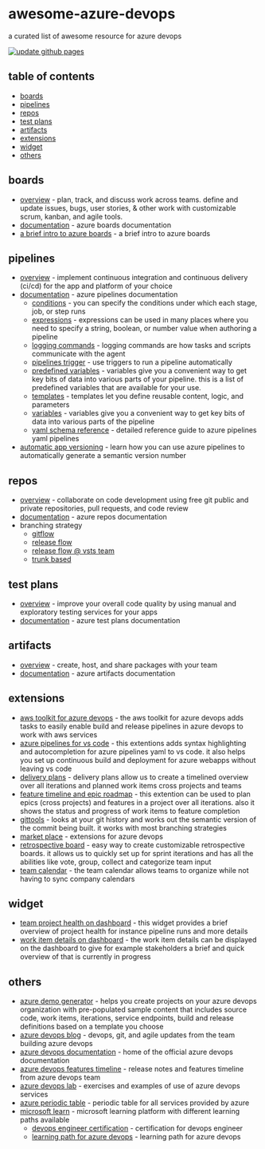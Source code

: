 # awesome-azure-devops
a curated list of awesome resource for azure devops

[![update github pages](https://github.com/martcus/awesome-azure-devops/actions/workflows/update.gh.pages.yml/badge.svg)](https://github.com/martcus/awesome-azure-devops/actions/workflows/update.gh.pages.yml)

## table of contents

* [boards](#boards)
* [pipelines](#pipelines)
* [repos](#repos)
* [test plans](#test-plans)
* [artifacts](#artifacts)
* [extensions](#extensions)
* [widget](#widget)
* [others](#others)

## boards
* [overview](https://azure.microsoft.com/en-us/services/devops/boards) - plan, track, and discuss work across teams. define and update issues, bugs, user stories, & other work with customizable scrum, kanban, and agile tools.
* [documentation](https://docs.microsoft.com/en-us/azure/devops/boards/index?view=azdevops) - azure boards documentation
* [a brief intro to azure boards](https://dev.to/azure/azurefunbytes-a-brief-intro-to-azure-boards-m84) - a brief intro to azure boards

## pipelines
* [overview](https://azure.microsoft.com/en-us/services/devops/pipelines/) - implement continuous integration and continuous delivery (ci/cd) for the app and platform of your choice
* [documentation](https://docs.microsoft.com/en-us/azure/devops/pipelines/index?view=azdevops) - azure pipelines documentation
  * [conditions](https://docs.microsoft.com/en-us/azure/devops/pipelines/process/conditions?view=azure-devops&tabs=yaml) - you can specify the conditions under which each stage, job, or step runs
  * [expressions](https://docs.microsoft.com/en-us/azure/devops/pipelines/process/expressions?view=azure-devops) - expressions can be used in many places where you need to specify a string, boolean, or number value when authoring a pipeline
  * [logging commands](https://docs.microsoft.com/en-us/azure/devops/pipelines/scripts/logging-commands?view=azure-devops&tabs=bash) - logging commands are how tasks and scripts communicate with the agent
  * [pipelines trigger](https://docs.microsoft.com/en-us/azure/devops/pipelines/build/triggers?view=azure-devops) - use triggers to run a pipeline automatically
  * [predefined variables](https://docs.microsoft.com/en-us/azure/devops/pipelines/build/variables?view=azure-devops&tabs=yaml) - variables give you a convenient way to get key bits of data into various parts of your pipeline. this is a list of predefined variables that are available for your use.
  * [templates](https://docs.microsoft.com/en-us/azure/devops/pipelines/process/templates?view=azure-devops) - templates let you define reusable content, logic, and parameters
  * [variables](https://docs.microsoft.com/en-us/azure/devops/pipelines/process/variables?view=azure-devops&tabs=yaml%2cbatch) - variables give you a convenient way to get key bits of data into various parts of the pipeline
  * [yaml schema reference](https://docs.microsoft.com/en-us/azure/devops/pipelines/yaml-schema?view=azure-devops&tabs=schema%2cparameter-schema) - detailed reference guide to azure pipelines yaml pipelines
* [automatic app versioning](https://www.wagner-dev.com/azure-pipelines-automatic-app-versioning.html) - learn how you can use azure pipelines to automatically generate a semantic version number

## repos
* [overview](https://azure.microsoft.com/en-us/services/devops/repos/) - collaborate on code development using free git public and private repositories, pull requests, and code review
* [documentation](https://docs.microsoft.com/en-us/azure/devops/repos/index?view=azdevops) - azure repos documentation
* branching strategy
  * [gitflow](https://nvie.com/posts/a-successful-git-branching-model/)
  * [release flow](http://releaseflow.org/)
  * [release flow @ vsts team](https://devblogs.microsoft.com/devops/release-flow-how-we-do-branching-on-the-vsts-team/)
  * [trunk based](https://trunkbaseddevelopment.com/)

## test plans
* [overview](https://azure.microsoft.com/en-us/services/devops/test-plans/) - improve your overall code quality by using manual and exploratory testing services for your apps
* [documentation](https://docs.microsoft.com/en-us/azure/devops/test/index-tp?view=azdevops) - azure test plans documentation

## artifacts
* [overview](https://azure.microsoft.com/en-us/services/devops/artifacts/) - create, host, and share packages with your team
* [documentation](https://docs.microsoft.com/en-us/azure/devops/artifacts/index?view=azdevops) - azure artifacts documentation

## extensions
* [aws toolkit for azure devops](https://marketplace.visualstudio.com/items?itemname=amazonwebservices.aws-vsts-tools) - the aws toolkit for azure devops adds tasks to easily enable build and release pipelines in azure devops to work with aws services
* [azure pipelines for vs code](https://marketplace.visualstudio.com/items?itemname=ms-azure-devops.azure-pipelines) - this extentions adds syntax highlighting and autocompletion for azure pipelines yaml to vs code. it also helps you set up continuous build and deployment for azure webapps without leaving vs code
* [delivery plans](https://marketplace.visualstudio.com/items?itemname=ms.vss-plans) - delivery plans allow us to create a timelined overview over all iterations and planned work items cross projects and teams
* [feature timeline and epic roadmap](https://marketplace.visualstudio.com/items?itemname=ms-devlabs.workitem-feature-timeline-extension) - this extention can be used to plan epics (cross projects) and features in a project over all iterations. also it shows the status and progress of work items to feature completion
* [gittools](https://marketplace.visualstudio.com/items?itemname=gittools.gittools) -  looks at your git history and works out the semantic version of the commit being built. it works with most branching strategies
* [market place](https://marketplace.visualstudio.com/azuredevops) - extensions for azure devops
* [retrospective board](https://marketplace.visualstudio.com/items?itemname=ms-devlabs.team-retrospectives) - easy way to create customizable retrospective boards. it allows us to quickly set up for sprint iterations and has all the abilities like vote, group, collect and categorize team input
* [team calendar](https://marketplace.visualstudio.com/items?itemname=ms-devlabs.team-calendar) - the team calendar allows teams to organize while not having to sync company calendars

## widget
* [team project health on dashboard](https://marketplace.visualstudio.com/items?itemname=ms-devlabs.teamprojecthealth) - this widget provides a brief overview of project health for instance pipeline runs and more details
* [work item details on dashboard](https://marketplace.visualstudio.com/items?itemname=ms-devlabs.workitemdetails) - the work item details can be displayed on the dashboard to give for example stakeholders a brief and quick overview of that is currently in progress

## others
* [azure demo generator](https://azuredevopsdemogenerator.azurewebsites.net/) - helps you create projects on your azure devops organization with pre-populated sample content that includes source code, work items, iterations, service endpoints, build and release definitions based on a template you choose
* [azure devops blog](https://devblogs.microsoft.com/devops/) - devops, git, and agile updates from the team building azure devops
* [azure devops documentation](https://github.com/microsoftdocs/azure-devops-docs) -  home of the official azure devops documentation
* [azure devops features timeline](https://docs.microsoft.com/en-us/azure/devops/release-notes/) - release notes and features timeline from azure devops team
* [azure devops lab](https://azuredevopslabs.com/) - exercises and examples of use of azure devops services
* [azure periodic table](http://www.concurrency.com/landing/azure-periodic-table) - periodic table for all services provided by azure
* [microsoft learn](https://docs.microsoft.com/en-us/learn/) - microsoft learning platform with different learning paths available
  * [devops engineer certification](https://docs.microsoft.com/en-us/learn/certifications/roles/devops-engineer) - certification for devops engineer
  * [learning path for azure devops](https://docs.microsoft.com/en-us/learn/paths/evolve-your-devops-practices/) - learning path for azure devops
